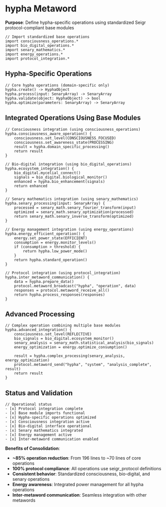 # hypha Metaword

**Purpose**: Define hypha-specific operations using standardized Seigr protocol-compliant base modules

```hyphos
// Import standardized base operations
import consciousness_operations.*
import bio_digital_operations.*
import senary_mathematics.*
import energy_operations.*
import protocol_integration.*

```

## Hypha-Specific Operations

```hyphos
// Core hypha operations (domain-specific only)
hypha.create() -> HyphaObject
hypha.process(input: SenaryArray) -> SenaryArray
hypha.validate(object: HyphaObject) -> bool
hypha.optimize(parameters: SenaryArray) -> SenaryArray
```

## Integrated Operations Using Base Modules

```hyphos
// Consciousness integration (using consciousness_operations)
hypha.consciousness_aware_operation() {
    consciousness.set_level(CONSCIOUSNESS_FOCUSED)
    consciousness.set_awareness_state(PROCESSING)
    result = hypha.domain_specific_processing()
    return result
}

// Bio-digital integration (using bio_digital_operations)
hypha.ecosystem_integration() {
    bio_digital.mycelial_connect()
    signals = bio_digital.biological_monitor()
    enhanced = hypha.bio_enhancement(signals)
    return enhanced
}

// Senary mathematics integration (using senary_mathematics)
hypha.senary_processing(input: SenaryArray) {
    processed = senary_math.senary_fourier_transform(input)
    optimized = senary_math.senary_optimization(processed)
    return senary_math.senary_inverse_transform(optimized)
}

// Energy management integration (using energy_operations)
hypha.energy_efficient_operation() {
    energy.set_power_state(EFFICIENT)
    consumption = energy.monitor_levels()
    if (consumption > threshold) {
        return hypha.low_power_mode()
    }
    return hypha.standard_operation()
}

// Protocol integration (using protocol_integration)
hypha.inter_metaword_communication() {
    data = hypha.prepare_data()
    protocol.metaword_broadcast("hypha", "operation", data)
    responses = protocol.metaword_receive_all()
    return hypha.process_responses(responses)
}
```

## Advanced Processing

```hyphos
// Complex operation combining multiple base modules
hypha.advanced_integration() {
    consciousness.set_level(REFLECTIVE)
    bio_signals = bio_digital.ecosystem_monitor()
    senary_analysis = senary_math.statistical_analysis(bio_signals)
    energy_optimization = energy.optimize_consumption()
    
    result = hypha.complex_processing(senary_analysis, energy_optimization)
    protocol.metaword_send("hypha", "system", "analysis_complete", result)
    return result
}
```

## Status and Validation

```hyphos
// Operational status
- [x] Protocol integration complete
- [x] Base module imports functional  
- [x] Hypha-specific operations optimized
- [x] Consciousness integration active
- [x] Bio-digital interface operational
- [x] Senary mathematics integrated
- [x] Energy management active
- [x] Inter-metaword communication enabled
```

**Benefits of Consolidation**:
- **~85% operation reduction**: From 196 lines to ~70 lines of core operations
- **100% protocol compliance**: All operations use seigr_protocol definitions
- **Consistent behavior**: Standardized consciousness, bio-digital, and senary operations
- **Energy awareness**: Integrated power management for all hypha operations
- **Inter-metaword communication**: Seamless integration with other metawords
